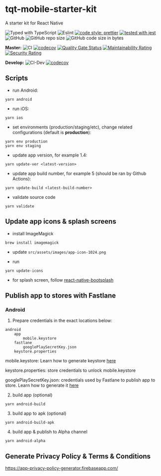 # tqt-mobile-starter-kit

A starter kit for React Native

![Typed with TypeScript](https://flat.badgen.net/badge/icon/Typed?icon=typescript&label&labelColor=blue&color=555555)
![Eslint](https://badgen.net/badge/eslint/airbnb/ff5a5f?icon=airbnb)
[![code style: prettier](https://img.shields.io/badge/code_style-prettier-ff69b4.svg?style=flat-square)](https://github.com/prettier/prettier)
[![tested with jest](https://img.shields.io/badge/tested_with-jest-99424f.svg)](https://github.com/facebook/jest)
![GitHub](https://img.shields.io/github/license/thinhtran3588/tqt-mobile-starter-kit)
![GitHub repo size](https://img.shields.io/github/repo-size/thinhtran3588/tqt-mobile-starter-kit)
![GitHub code size in bytes](https://img.shields.io/github/languages/code-size/thinhtran3588/tqt-mobile-starter-kit)

**Master:**
![CI](https://github.com/thinhtran3588/tqt-mobile-starter-kit/workflows/CI/badge.svg)
[![codecov](https://codecov.io/gh/thinhtran3588/tqt-mobile-starter-kit/branch/master/graph/badge.svg)](https://codecov.io/gh/thinhtran3588/tqt-mobile-starter-kit)
[![Quality Gate Status](https://sonarcloud.io/api/project_badges/measure?project=thinhtran3588_tqt-mobile-starter-kit&metric=alert_status)](https://sonarcloud.io/dashboard?id=thinhtran3588_tqt-mobile-starter-kit)
[![Maintainability Rating](https://sonarcloud.io/api/project_badges/measure?project=thinhtran3588_tqt-mobile-starter-kit&metric=sqale_rating)](https://sonarcloud.io/dashboard?id=thinhtran3588_tqt-mobile-starter-kit)
[![Security Rating](https://sonarcloud.io/api/project_badges/measure?project=thinhtran3588_tqt-mobile-starter-kit&metric=security_rating)](https://sonarcloud.io/dashboard?id=thinhtran3588_tqt-mobile-starter-kit)

**Develop:**
![CI-Dev](https://github.com/thinhtran3588/tqt-mobile-starter-kit/workflows/CI-Dev/badge.svg?branch=develop)
[![codecov](https://codecov.io/gh/thinhtran3588/tqt-mobile-starter-kit/branch/develop/graph/badge.svg)](https://codecov.io/gh/thinhtran3588/tqt-mobile-starter-kit)

## Scripts

- run Android:

```
yarn android
```

- run iOS:

```
yarn ios
```

- set environments (production/staging/etc), change related configurations (default is **production**):

```
yarn env production
yarn env staging
```

- update app version, for example 1.4:

```
yarn update-ver <latest-version>
```

- update app build number, for example 5 (should be ran by Github Actions):

```
yarn update-build <latest-build-number>
```

- validate source code

```
yarn validate
```

## Update app icons & splash screens

- install ImageMagick

```
brew install imagemagick
```

- update `src/assets/images/app-icon-1024.png`

- run

```
yarn update-icons
```

- for splash screen, follow [react-native-bootsplash](https://github.com/zoontek/react-native-bootsplash)

## Publish app to stores with Fastlane

### **Android**

1. Prepare credentials in the exact locations below:

```
android
    app
        mobile.keystore
    fastlane
        googlePlaySecretKey.json
    keystore.properties

```

mobile.keystore: Learn how to generate keystore [here](https://reactnative.dev/docs/signed-apk-android)

keystore.properties: store credentials to unlock mobile.keystore

googlePlaySecretKey.json: credentials used by Fastlane to publish app to store. Learn how to generate it [here](https://docs.fastlane.tools/getting-started/android/setup/)

2. build app (optional)

```
yarn android-build
```

3. build app to apk (optional)

```
yarn android-build-apk
```

4. build app & publish to Alpha channel

```
yarn android-alpha
```

## Generate Privacy Policy & Terms & Conditions

https://app-privacy-policy-generator.firebaseapp.com/
